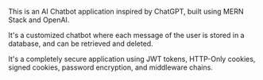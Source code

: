 This is an AI Chatbot application inspired by ChatGPT, built using MERN Stack and OpenAI.

It's a customized chatbot where each message of the user is stored in a database, and can be retrieved and deleted.

It's a completely secure application using JWT tokens, HTTP-Only cookies, signed cookies, password encryption, and middleware chains.